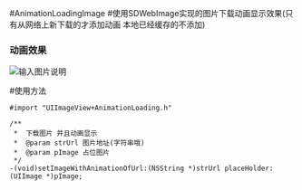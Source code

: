 #AnimationLoadingImage
#使用SDWebImage实现的图片下载动画显示效果(只有从网络上新下载的才添加动画 本地已经缓存的不添加)
### 动画效果
![输入图片说明](http://git.oschina.net/uploads/images/2016/0901/170942_2bc7ad01_727503.gif "在这里输入图片标题")

#使用方法
```
#import "UIImageView+AnimationLoading.h"
```


```
/**
 *  下载图片 并且动画显示
 *  @param strUrl 图片地址(字符串哦)
 *  @param pImage 占位图片
 */
-(void)setImageWithAnimationOfUrl:(NSString *)strUrl placeHolder:(UIImage *)pImage;
```